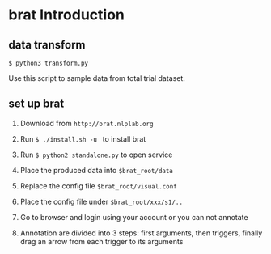 # brat Introduction

## data transform

`$ python3 transform.py`

Use this script to sample data from total trial dataset.

## set up brat

1. Download from `http://brat.nlplab.org`

2. Run `$ ./install.sh -u `  to install brat 

3. Run `$ python2 standalone.py` to open service

4. Place the produced data into `$brat_root/data`

5. Replace the config file `$brat_root/visual.conf`

6. Place the config file under `$brat_root/xxx/s1/..`

7. Go to browser and login using your account or you can not annotate

8. Annotation are divided into 3 steps: first arguments, then triggers, finally drag an arrow from each trigger to its arguments
